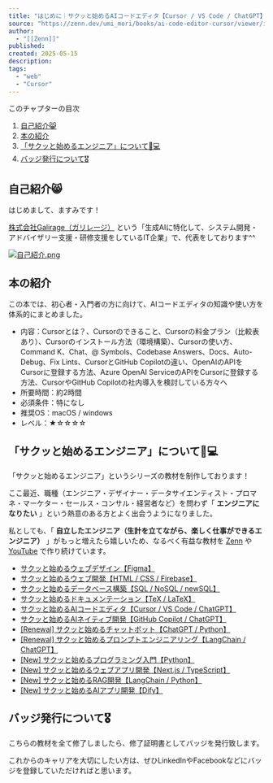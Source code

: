```yaml
---
title: "はじめに｜サクッと始めるAIコードエディタ【Cursor / VS Code / ChatGPT】"
source: "https://zenn.dev/umi_mori/books/ai-code-editor-cursor/viewer/intro"
author:
  - "[[Zenn]]"
published:
created: 2025-05-15
description:
tags:
  - "web"
  - "Cursor"
---
```

このチャプターの目次

1. [自己紹介😸](https://zenn.dev/umi_mori/books/ai-code-editor-cursor/viewer/#%E8%87%AA%E5%B7%B1%E7%B4%B9%E4%BB%8B%F0%9F%98%B8)
2. [本の紹介](https://zenn.dev/umi_mori/books/ai-code-editor-cursor/viewer/#%E6%9C%AC%E3%81%AE%E7%B4%B9%E4%BB%8B)
3. [「サクッと始めるエンジニア」について👨💻](https://zenn.dev/umi_mori/books/ai-code-editor-cursor/viewer/#%E3%80%8C%E3%82%B5%E3%82%AF%E3%83%83%E3%81%A8%E5%A7%8B%E3%82%81%E3%82%8B%E3%82%A8%E3%83%B3%E3%82%B8%E3%83%8B%E3%82%A2%E3%80%8D%E3%81%AB%E3%81%A4%E3%81%84%E3%81%A6%F0%9F%91%A8%E2%80%8D%F0%9F%92%BB)
4. [バッジ発行について🎖](https://zenn.dev/umi_mori/books/ai-code-editor-cursor/viewer/#%E3%83%90%E3%83%83%E3%82%B8%E7%99%BA%E8%A1%8C%E3%81%AB%E3%81%A4%E3%81%84%E3%81%A6%F0%9F%8E%96)

## 自己紹介😸

はじめまして、ますみです！

[株式会社Galirage（ガリレージ）](https://galirage.com/) という「生成AIに特化して、システム開発・アドバイザリー支援・研修支援をしているIT企業」で、代表をしております^^

[![自己紹介.png](https://res.cloudinary.com/zenn/image/fetch/s--9tzCxv3U--/c_limit%2Cf_auto%2Cfl_progressive%2Cq_auto%2Cw_1200/https://storage.googleapis.com/zenn-contents/images/intro/introduction_banner.png)](https://bit.ly/banner_intro_masumi_creator_zenn)

## 本の紹介

この本では、初心者・入門者の方に向けて、AIコードエディタの知識や使い方を体系的にまとめました。

- 内容：Cursorとは？、Cursorのできること、Cursorの料金プラン（比較表あり）、Cursorのインストール方法（環境構築）、Cursorの使い方、Command K、Chat、@ Symbols、Codebase Answers、Docs、Auto-Debug、Fix Lints、CursorとGitHub Copilotの違い、OpenAIのAPIをCursorに登録する方法、Azure OpenAI ServiceのAPIをCursorに登録する方法、CursorやGitHub Copilotの社内導入を検討している方々へ
- 所要時間：約2時間
- 必須条件：特になし
- 推奨OS：macOS / windows
- レベル：★☆☆☆☆

## 「サクッと始めるエンジニア」について👨💻

「サクッと始めるエンジニア」というシリーズの教材を制作しております！

ここ最近、職種（エンジニア・デザイナー・データサイエンティスト・プロマネ・マーケター・セールス・コンサル・経営者など）を問わず「 **エンジニアになりたい** 」という熱意のある方とよく出会うようになりました。

私としても、「 **自立したエンジニア（生計を立てながら、楽しく仕事ができるエンジニア）** 」がもっと増えたら嬉しいため、なるべく有益な教材を [Zenn](https://zenn.dev/umi_mori) や [YouTube](https://youtube.com/@masumi_engineer) で作り続けています。

- [サクッと始めるウェブデザイン【Figma】](https://zenn.dev/umi_mori/books/d1ea181264ebb3)
- [サクッと始めるウェブ開発【HTML / CSS / Firebase】](https://zenn.dev/umi_mori/books/1f8ec725ae4b90)
- [サクッと始めるデータベース構築【SQL / NoSQL / newSQL】](https://zenn.dev/umi_mori/books/331c0c9ef9e5f0)
- [サクッと始めるドキュメンテーション【TeX / LaTeX】](https://zenn.dev/umi_mori/books/72d30926afbc24)
- [サクッと始めるAIコードエディタ【Cursor / VS Code / ChatGPT】](https://zenn.dev/umi_mori/books/ai-code-editor-cursor)
- [サクッと始めるAIネイティブ開発【GitHub Copilot / ChatGPT】](https://zenn.dev/umi_mori/books/ai-native-programming)
- [\[Renewal\] サクッと始めるチャットボット【ChatGPT / Python】](https://zenn.dev/umi_mori/books/chatbot-chatgpt)
- [\[Renewal\] サクッと始めるプロンプトエンジニアリング【LangChain / ChatGPT】](https://zenn.dev/umi_mori/books/prompt-engineer)
- [\[New\] サクッと始めるプログラミング入門【Python】](https://zenn.dev/umi_mori/books/programming-python)
- [\[New\] サクッと始めるウェブアプリ開発【Next.js / TypeScript】](https://zenn.dev/umi_mori/books/next-js-typescript)
- [\[New\] サクッと始めるRAG開発【LangChain / Python】](https://zenn.dev/umi_mori/books/llm-rag-langchain-python)
- [\[New\] サクッと始めるAIアプリ開発【Dify】](https://zenn.dev/umi_mori/books/dify-ai-app-develop)

## バッジ発行について🎖

こちらの教材を全て修了しましたら、修了証明書としてバッジを発行致します。

これからのキャリアを大切にしたい方は、ぜひLinkedInやFacebookなどにバッジを登録していただければと思います。